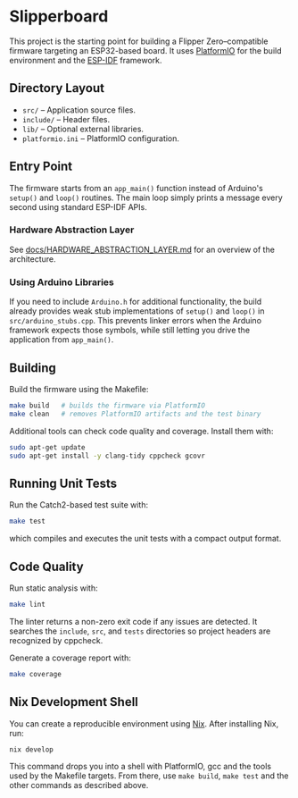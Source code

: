 # Slipperboard

This project is the starting point for building a Flipper Zero–compatible firmware targeting an ESP32-based board. It uses [PlatformIO](https://platformio.org/) for the build environment and the [ESP-IDF](https://docs.espressif.com/projects/esp-idf/en/latest/) framework.

## Directory Layout

- `src/` – Application source files.
- `include/` – Header files.
- `lib/` – Optional external libraries.
- `platformio.ini` – PlatformIO configuration.

## Entry Point

The firmware starts from an `app_main()` function instead of Arduino's `setup()` and `loop()` routines. The main loop simply prints a message every second using standard ESP-IDF APIs.

### Hardware Abstraction Layer

See [docs/HARDWARE_ABSTRACTION_LAYER.md](docs/HARDWARE_ABSTRACTION_LAYER.md) for an overview of the architecture.

### Using Arduino Libraries

If you need to include `Arduino.h` for additional functionality, the build
already provides weak stub implementations of `setup()` and `loop()` in
`src/arduino_stubs.cpp`. This prevents linker errors when the Arduino
framework expects those symbols, while still letting you drive the application
from `app_main()`.

## Building

Build the firmware using the Makefile:

```bash
make build   # builds the firmware via PlatformIO
make clean   # removes PlatformIO artifacts and the test binary
```

Additional tools can check code quality and coverage. Install them with:

```bash
sudo apt-get update
sudo apt-get install -y clang-tidy cppcheck gcovr
```

## Running Unit Tests

Run the Catch2-based test suite with:

```bash
make test
```

which compiles and executes the unit tests with a compact output format.

## Code Quality

Run static analysis with:

```bash
make lint
```
The linter returns a non-zero exit code if any issues are detected. It
searches the `include`, `src`, and `tests` directories so project headers
are recognized by cppcheck.

Generate a coverage report with:

```bash
make coverage
```


## Nix Development Shell

You can create a reproducible environment using [Nix](https://nixos.org/). After installing Nix, run:

```bash
nix develop
```

This command drops you into a shell with PlatformIO, gcc and the tools used by the Makefile targets. From there, use `make build`, `make test` and the other commands as described above.
